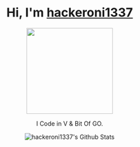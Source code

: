 # <h1 align="center">Hi, I'm <a href="https://github.com/hackeroni1337">hackeroni1337<a></h1>
    
<p align="center">
    <img width="200" src="https://user-images.githubusercontent.com/96519971/150913097-ca2fd6dc-3edb-49c2-a4a5-8509950a4c12.gif">
</p>

<div align="center">

I Code in V & Bit Of GO. <br>

</div>

<div align="center">

<img align="center" src="https://github-readme-stats.vercel.app/api?username=hackeroni1337&include_all_commits=false&count_private=true&show_icons=true&line_height=20&title_color=7A7ADB&icon_color=2234AE&text_color=D3D3D3&bg_color=0,000000,130F40" alt="hackeroni1337's Github Stats">

</br>
</br>
<!---
hackeroni1337/hackeroni1337 is a ✨ special ✨ repository because its `README.md` (this file) appears on your GitHub profile.
You can click the Preview link to take a look at your changes.
--->

